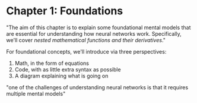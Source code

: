 # Chapter 1: Foundations

"The aim of this chapter is to explain some foundational mental models that are essential for understanding how neural networks work. Specifically, we'll cover *nested mathematical functions and their derivatives*."

For foundational concepts, we'll introduce via three perspectives:
1. Math, in the form of equations
2. Code, with as little extra syntax as possible
3. A diagram explaining what is going on

"one of the challenges of understanding neural networks is that it requires multiple mental models"